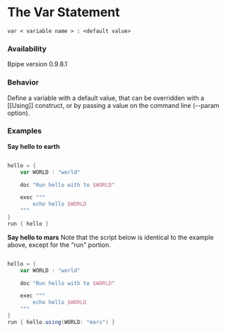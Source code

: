 # The Var Statement

    
    var < variable name > : <default value>

### Availability

Bpipe version 0.9.8.1

### Behavior

Define a variable with a default value, that can be overridden with a [[Using]] construct, or by passing a value on the command line (--param option).

### Examples

**Say hello to earth**
```groovy 

hello = {
    var WORLD : "world"

    doc "Run hello with to $WORLD"

    exec """
        echo hello $WORLD
    """
}
run { hello }
```

**Say hello to mars**
Note that the script below is identical to the example above, except for the "run" portion.
```groovy 

hello = {
    var WORLD : "world"

    doc "Run hello with to $WORLD"

    exec """
        echo hello $WORLD
    """
}
run { hello.using(WORLD: "mars") }
```
